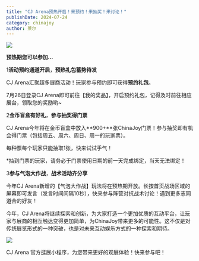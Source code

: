 ```yaml
---
title: "CJ Arena预热开启！来预约！来抽奖！来讨论！"
publishDate: 2024-07-24
category: chinajoy
author: 莱尔
---
```


![](https://ec-net-1251389766.cos.ap-shanghai.myqcloud.com/wp-content/uploads/2024/07/20240724233900445-614x1024.png)

**预热期您可以参加…**

1**活动预约通道开启**，**预热礼包蓄势待发**

CJ Arena汇聚超多展商活动！玩家参与预约即可获得**预约礼包**。

7月26日登录CJ Arena即可前往【我的奖品】，开启预约礼包，记得及时前往相应展台，领取您的奖励哟~

2**金币盲盒有好礼**，**参与抽奖得门票**

CJ Arena今年将在金币盲盒中放入**900+**张ChinaJoy门票！参与抽奖即有机会得门票（包括周五、周六、周日、周一的玩家票）。

每种票每个玩家只能抽取1张，快来试试手气！

\*抽到门票的玩家，请务必于门票使用日期的前一天完成绑定，当天无法绑定！

3**参与气泡大作战**，**战术活动齐分享**

今年CJ Arena新增的【气泡大作战】玩法将在预热期开放。长按首页战场区域的屏幕即可发言（发言时间间隔10秒），快来参与阵营对抗战术讨论！遇到更多志同道合的好友！

今年，CJ Arena将继续探索和创新，为大家打造一个更加优质的互动平台，让玩家与展商的相互触达变得更加简单，为ChinaJoy带来更多的可能性。这不仅是对传统展览形式的一种突破，也是对未来互动娱乐方式的一种探索和期待。

![](https://ec-net-1251389766.cos.ap-shanghai.myqcloud.com/wp-content/uploads/2024/07/20240724233902952.png)

CJ Arena 官方逛展小程序，为您带来更好的观展体验！快来参与吧！
